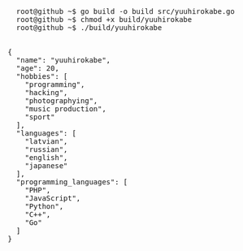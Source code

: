 <pre>
  root@github ~$ go build -o build src/yuuhirokabe.go
  root@github ~$ chmod +x build/yuuhirokabe
  root@github ~$ ./build/yuuhirokabe
  <br>
{
  "name": "yuuhirokabe",
  "age": 20,
  "hobbies": [
    "programming",
    "hacking",
    "photographying",
    "music production",
    "sport"
  ],
  "languages": [
    "latvian",
    "russian",
    "english",
    "japanese"
  ],
  "programming_languages": [
    "PHP",
    "JavaScript",
    "Python",
    "C++",
    "Go"
  ]
}
</pre>

<!--
**yuuhirokabe/yuuhirokabe** is a ✨ _special_ ✨ repository because its `README.md` (this file) appears on your GitHub profile.

Here are some ideas to get you started:

- 🔭 I’m currently working on ...
- 🌱 I’m currently learning ...
- 👯 I’m looking to collaborate on ...
- 🤔 I’m looking for help with ...
- 💬 Ask me about ...
- 📫 How to reach me: ...
- 😄 Pronouns: ...
- ⚡ Fun fact: ...
-->
